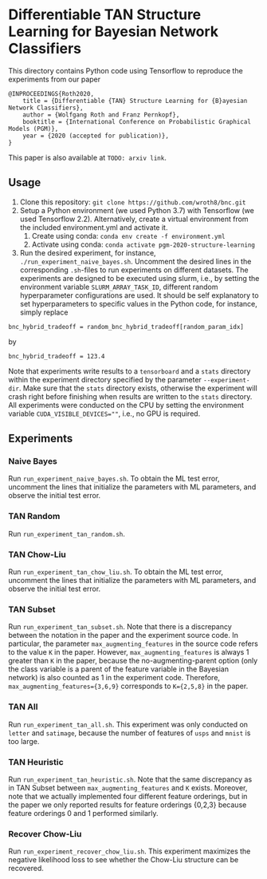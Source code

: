 # Differentiable TAN Structure Learning for Bayesian Network Classifiers

This directory contains Python code using Tensorflow to reproduce the experiments from our paper

```
@INPROCEEDINGS{Roth2020,
    title = {Differentiable {TAN} Structure Learning for {B}ayesian Network Classifiers},
    author = {Wolfgang Roth and Franz Pernkopf},
    booktitle = {International Conference on Probabilistic Graphical Models (PGM)},
    year = {2020 (accepted for publication)},
}
```

This paper is also available at `TODO: arxiv link`.

## Usage

1. Clone this repository: `git clone https://github.com/wroth8/bnc.git`
2. Setup a Python environment (we used Python 3.7) with Tensorflow (we used Tensorflow 2.2). Alternatively, create a virtual environment from the included environment.yml and activate it.
    1. Create using conda: `conda env create -f environment.yml`
    2. Activate using conda: `conda activate pgm-2020-structure-learning`
3. Run the desired experiment, for instance, `./run_experiment_naive_bayes.sh`.
Uncomment the desired lines in the corresponding `.sh`-files to run experiments on different datasets.
The experiments are designed to be executed using slurm, i.e., by setting the environment variable `SLURM_ARRAY_TASK_ID`, different random hyperparameter configurations are used.
It should be self explanatory to set hyperparameters to specific values in the Python code, for instance, simply replace

```
bnc_hybrid_tradeoff = random_bnc_hybrid_tradeoff[random_param_idx]
```

by 

```
bnc_hybrid_tradeoff = 123.4
```

Note that experiments write results to a `tensorboard` and a `stats` directory within the experiment directory specified by the parameter `--experiment-dir`.
Make sure that the `stats` directory exists, otherwise the experiment will crash right before finishing when results are written to the `stats` directory.
All experiments were conducted on the CPU by setting the environment variable `CUDA_VISIBLE_DEVICES=""`, i.e., no GPU is required.


## Experiments
### Naive Bayes
Run `run_experiment_naive_bayes.sh`.
To obtain the ML test error, uncomment the lines that initialize the parameters with ML parameters, and observe the initial test error.

### TAN Random
Run `run_experiment_tan_random.sh`.

### TAN Chow-Liu
Run `run_experiment_tan_chow_liu.sh`.
To obtain the ML test error, uncomment the lines that initialize the parameters with ML parameters, and observe the initial test error.

### TAN Subset
Run `run_experiment_tan_subset.sh`.
Note that there is a discrepancy between the notation in the paper and the experiment source code.
In particular, the parameter `max_augmenting_features` in the source code refers to the value `K` in the paper.
However, `max_augmenting_features` is always 1 greater than `K` in the paper, because the no-augmenting-parent option (only the class variable is a parent of the feature variable in the Bayesian network) is also counted as 1 in the experiment code.
Therefore, `max_augmenting_features={3,6,9}` corresponds to `K={2,5,8}` in the paper.

### TAN All
Run `run_experiment_tan_all.sh`.
This experiment was only conducted on `letter` and `satimage`, because the number of features of `usps` and `mnist` is too large.

### TAN Heuristic
Run `run_experiment_tan_heuristic.sh`.
Note that the same discrepancy as in TAN Subset between `max_augmenting_features` and `K` exists.
Moreover, note that we actually implemented four different feature orderings, but in the paper we only reported results for feature orderings {0,2,3} because feature orderings 0 and 1 performed similarly.

### Recover Chow-Liu
Run `run_experiment_recover_chow_liu.sh`.
This experiment maximizes the negative likelihood loss to see whether the Chow-Liu structure can be recovered.

